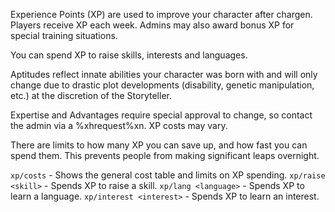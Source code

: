 Experience Points (XP) are used to improve your character after chargen. Players receive XP each week.  Admins may also award bonus XP for special training situations.  

You can spend XP to raise skills, interests and languages.  

Aptitudes reflect innate abilities your character was born with and will only change due to drastic plot developments (disability, genetic manipulation, etc.) at the discretion of the Storyteller.  

Expertise and Advantages require special approval to change, so contact the admin via a %xhrequest%xn.  XP costs may vary.

There are limits to how many XP you can save up, and how fast you can spend them.  This prevents people from making significant leaps overnight.

`xp/costs` - Shows the general cost table and limits on XP spending.
`xp/raise <skill>` - Spends XP to raise a skill.
`xp/lang <language>` - Spends XP to learn a language.
`xp/interest <interest>` - Spends XP to learn an interest.